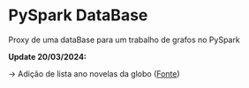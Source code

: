 # PySpark DataBase
Proxy de uma dataBase para um trabalho de grafos no PySpark

<b>Update 20/03/2024:</b>

-> Adição de lista ano novelas da globo (<a href="https://teledramaturgia.com.br/novelas/novelas-ordem-cronologica/">Fonte</a>)
